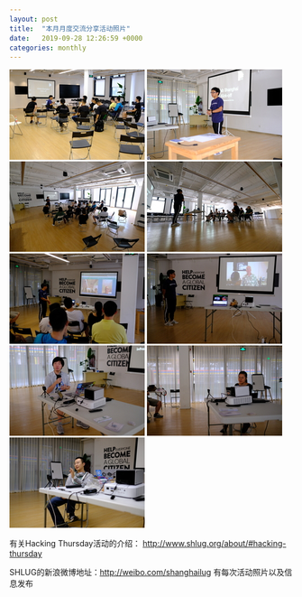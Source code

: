 ```yaml
---
layout: post
title:  "本月月度交流分享活动照片"
date:   2019-09-28 12:26:59 +0000
categories: monthly
---
```


[<img src='https://raw.githubusercontent.com/shanghailug/res2019q3/master/j928.monthly/j928_1408_2800+08.240x160.jpg'>](https://raw.githubusercontent.com/shanghailug/res2019q3/master/j928.monthly/j928_1408_2800+08.JPG)
[<img src='https://raw.githubusercontent.com/shanghailug/res2019q3/master/j928.monthly/j928_1420_2000+08.240x160.jpg'>](https://raw.githubusercontent.com/shanghailug/res2019q3/master/j928.monthly/j928_1420_2000+08.JPG)
[<img src='https://raw.githubusercontent.com/shanghailug/res2019q3/master/j928.monthly/j928_1422_5300+08.240x160.jpg'>](https://raw.githubusercontent.com/shanghailug/res2019q3/master/j928.monthly/j928_1422_5300+08.JPG)
[<img src='https://raw.githubusercontent.com/shanghailug/res2019q3/master/j928.monthly/j928_1423_4500+08.240x160.jpg'>](https://raw.githubusercontent.com/shanghailug/res2019q3/master/j928.monthly/j928_1423_4500+08.JPG)
[<img src='https://raw.githubusercontent.com/shanghailug/res2019q3/master/j928.monthly/j928_1434_3900+08.240x160.jpg'>](https://raw.githubusercontent.com/shanghailug/res2019q3/master/j928.monthly/j928_1434_3900+08.JPG)
[<img src='https://raw.githubusercontent.com/shanghailug/res2019q3/master/j928.monthly/j928_1451_3600+08.240x160.jpg'>](https://raw.githubusercontent.com/shanghailug/res2019q3/master/j928.monthly/j928_1451_3600+08.JPG)
[<img src='https://raw.githubusercontent.com/shanghailug/res2019q3/master/j928.monthly/j928_1612_0700+08.240x160.jpg'>](https://raw.githubusercontent.com/shanghailug/res2019q3/master/j928.monthly/j928_1612_0700+08.JPG)
[<img src='https://raw.githubusercontent.com/shanghailug/res2019q3/master/j928.monthly/j928_1616_0000+08.240x160.jpg'>](https://raw.githubusercontent.com/shanghailug/res2019q3/master/j928.monthly/j928_1616_0000+08.JPG)
[<img src='https://raw.githubusercontent.com/shanghailug/res2019q3/master/j928.monthly/j928_1629_5500+08.240x160.jpg'>](https://raw.githubusercontent.com/shanghailug/res2019q3/master/j928.monthly/j928_1629_5500+08.JPG)

有关Hacking Thursday活动的介绍：
http://www.shlug.org/about/#hacking-thursday

SHLUG的新浪微博地址：http://weibo.com/shanghailug 有每次活动照片以及信息发布


